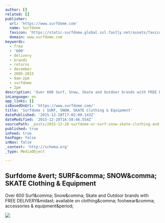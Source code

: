 ```yaml
---
author: []
related: []
publisher:
  url: 'https://www.surfdome.com'
  name: Surfdome
  favicon: 'https://static-surfdome.global.ssl.fastly.net/assets/favicon-c8d83f2657f825cc7c46ee7f101ece28.ico'
  domain: www.surfdome.com
keywords:
  - free
  - '600'
  - delivery
  - brands
  - returns
  - december
  - 2005-2015
  - 8am-2pm
  - surfdome
  - 2pm
description: 'Over 600 Surf, Snow, Skate and Outdoor brands with FREE DELIVERY* available on clothing, footwear, accessories & equipment.'
inLanguage: en
app_links: []
isBasedOnUrl: 'https://www.surfdome.com/'
title: 'Surfdome | SURF, SNOW, SKATE Clothing & Equipment'
datePublished: '2015-12-28T17:02:00.143Z'
dateModified: '2015-12-28T16:58:46.554Z'
sourcePath: _posts/2015-12-28-surfdome-or-surf-snow-skate-clothing-and-equipment.md
published: true
inFeed: true
hasPage: false
inNav: false
_context: 'http://schema.org'
_type: MediaObject

---
```

<article style=""><h1>Surfdome &amp;vert; SURF&amp;comma; SNOW&amp;comma; SKATE Clothing &amp; Equipment</h1><p>Over 600 Surf&amp;comma; Snow&amp;comma; Skate and Outdoor brands with FREE DELIVERY&amp;midast; available on clothing&amp;comma; footwear&amp;comma; accessories &amp; equipment&amp;period;</p><img src="https://static5-surfdome.global.ssl.fastly.net/surfdome/home/category-tiles/20151224-homepage-mens.jpg" /></article>